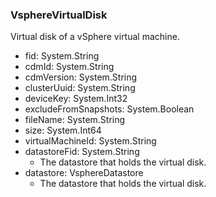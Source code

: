 ### VsphereVirtualDisk
Virtual disk of a vSphere virtual machine.

- fid: System.String
- cdmId: System.String
- cdmVersion: System.String
- clusterUuid: System.String
- deviceKey: System.Int32
- excludeFromSnapshots: System.Boolean
- fileName: System.String
- size: System.Int64
- virtualMachineId: System.String
- datastoreFid: System.String
  - The datastore that holds the virtual disk.
- datastore: VsphereDatastore
  - The datastore that holds the virtual disk.
